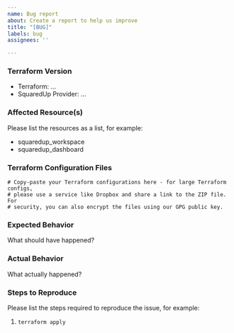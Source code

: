 ```yaml
---
name: Bug report
about: Create a report to help us improve
title: "[BUG]"
labels: bug
assignees: ''

---
```


### Terraform Version
* Terraform: ...
* SquaredUp Provider: ...

### Affected Resource(s)
Please list the resources as a list, for example:
* squaredup_workspace
* squaredup_dashboard

### Terraform Configuration Files
```hcl
# Copy-paste your Terraform configurations here - for large Terraform configs,
# please use a service like Dropbox and share a link to the ZIP file. For
# security, you can also encrypt the files using our GPG public key.
```
### Expected Behavior
What should have happened?

### Actual Behavior
What actually happened?

### Steps to Reproduce
Please list the steps required to reproduce the issue, for example:
1. `terraform apply`
